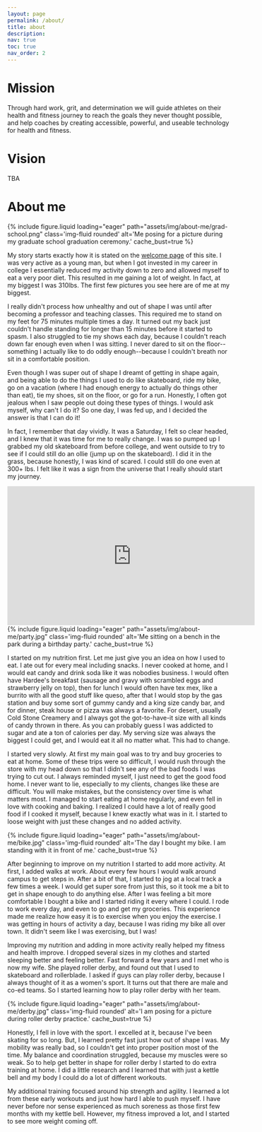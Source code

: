 ```yaml
---
layout: page
permalink: /about/
title: about
description: 
nav: true
toc: true
nav_order: 2
---
```


# Mission

Through hard work, grit, and determination we will guide athletes on their
health and fitness journey to reach the goals they never thought possible, and
help coaches by creating accessible, powerful, and useable technology for health
and fitness. 

# Vision

TBA

# About me

<div class="post-image float-right">
{%
include figure.liquid loading="eager" path="assets/img/about-me/grad-school.png" class='img-fluid rounded' alt='Me posing for a picture during my graduate school graduation ceremony.' cache_bust=true
%}
</div>

My story starts exactly how it is stated on the [welcome page](/) of this site.
I was very active as a young man, but when I got invested in my career in
college I essentially reduced my activity down to zero and allowed myself to eat
a very poor diet. This resulted in me gaining a lot of weight. In fact, at my
biggest I was 310lbs. The first few pictures you see here are of me at my
biggest. 

I really didn't process how unhealthy and out of shape I was until after
becoming a professor and teaching classes. This required me to stand on my feet
for 75 minutes multiple times a day. It turned out my back just couldn't handle
standing for longer than 15 minutes before it started to spasm. I also struggled
to tie my shows each day, because I couldn't reach down far enough even when I
was sitting. I never dared to sit on the floor--something I actually like to do
oddly enough--because I couldn't breath nor sit in a comfortable position. 

Even though I was super out of shape I dreamt of getting in shape again, and
being able to do the things I used to do like skateboard, ride my bike, go on a
vacation (where I had enough energy to actually do things other than eat), tie
my shoes, sit on the floor, or go for a run. Honestly, I often got jealous when
I saw people out doing these types of things. I would ask myself, why can't I do
it? So one day, I was fed up, and I decided the answer is that I can do it! 

In fact, I remember that day vividly. It was a Saturday, I felt so clear headed,
and I knew that it was time for me to really change. I was so pumped up I
grabbed my old skateboard from before college, and went outside to try to see if
I could still do an ollie (jump up on the skateboard). I did it in the grass,
because honestly, I was kind of scared. I could still do one even at 300+ lbs. I
felt like it was a sign from the universe that I really should start my journey.

<div class="text-center">
<iframe width="560" height="315" src="https://www.youtube.com/embed/wqoDTadLJPg?si=SlXC9bocCB7nVseY" title="YouTube video player" frameborder="0" allow="accelerometer; autoplay; clipboard-write; encrypted-media; gyroscope; picture-in-picture; web-share" referrerpolicy="strict-origin-when-cross-origin" allowfullscreen></iframe>
</div>

<div class="post-image float-right">
{%
include figure.liquid loading="eager" 
                      path="assets/img/about-me/party.jpg" 
                      class='img-fluid rounded' 
                      alt='Me sitting on a bench in the park during a birthday party.' 
                      cache_bust=true
%}
</div>

I started on my nutrition first. Let me just give you an idea on how I used to
eat.  I ate out for every meal including snacks. I never cooked at home, and I
would eat candy and drink soda like it was nobodies business. I would often have
Hardee's breakfast (sausage and gravy with scrambled eggs and strawberry jelly
on top), then for lunch I would often have tex mex, like a burrito with all the
good stuff like queso, after that I would stop by the gas station and buy some
sort of gummy candy and a king size candy bar, and for dinner, steak house or
pizza was always a favorite. For desert, usually Cold Stone Creamery and I
always got the got-to-have-it size with all kinds of candy thrown in there. As
you can probably guess I was addicted to sugar and ate a ton of calories per
day.  My serving size was always the biggest I could get, and I would eat it all
no matter what. This had to change.

I started very slowly. At first my main goal was to try and buy groceries to eat
at home. Some of these trips were so difficult, I would rush through the store
with my head down so that I didn't see any of the bad foods I was trying to cut
out. I always reminded myself, I just need to get the good food home. I never
want to lie, especially to my clients, changes like these are difficult. You
will make mistakes, but the consistency over time is what matters most. I
managed to start eating at home regularly, and even fell in love with cooking
and baking. I realized I could have a lot of really good food if I cooked it
myself, because I knew exactly what was in it. I started to loose weight with
just these changes and no added activity.

<div class="post-image float-right">
{%
include figure.liquid loading="eager" 
                      path="assets/img/about-me/bike.jpg" 
                      class='img-fluid rounded' 
                      alt='The day I bought my bike. I am standing with it in front of me.' 
                      cache_bust=true
%}
</div>

After beginning to improve on my nutrition I started to add more activity. At
first, I added walks at work. About every few hours I would walk around campus
to get steps in. After a bit of that, I started to jog at a local track a few
times a week. I would get super sore from just this, so it took me a bit to get
in shape enough to do anything else. After I was feeling a bit more comfortable
I bought a bike and I started riding it every where I could. I rode to work
every day, and even to go and get my groceries. This experience made me realize
how easy it is to exercise when you enjoy the exercise. I was getting in hours
of activity a day, because I was riding my bike all over town. It didn't seem
like I was exercising, but I was!

Improving my nutrition and adding in more activity really helped my fitness and
health improve. I dropped several sizes in my clothes and started sleeping
better and feeling better. Fast forward a few years and I met who is now my
wife. She played roller derby, and found out that I used to skateboard and
rollerblade. I asked if guys can play roller derby, because I always thought of
it as a women's sport. It turns out that there are male and co-ed teams. So I
started learning how to play roller derby with her team. 

<div class="post-image float-right">
{%
include figure.liquid loading="eager" 
                      path="assets/img/about-me/derby.jpg" 
                      class='img-fluid rounded' 
                      alt='I am posing for a picture during roller derby practice.' 
                      cache_bust=true
%}
</div>

Honestly, I fell in love with the sport. I excelled at it, because I've been
skating for so long. But, I learned pretty fast just how out of shape I was. My
mobility was really bad, so I couldn't get into proper position most of the
time. My balance and coordination struggled, because my muscles were so weak.
So to help get better in shape for roller derby I started to do extra training
at home. I did a little research and I learned that with just a kettle bell and
my body I could do a lot of different workouts. 

My additional training focused around hip strength and agility. I learned a lot
from these early workouts and just how hard I able to push myself. I have never
before nor sense experienced as much soreness as those first few months with my
kettle bell. However, my fitness improved a lot, and I started to see more
weight coming off. 